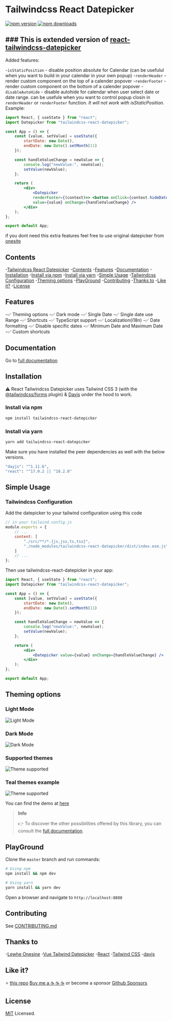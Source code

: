 # Tailwindcss React Datepicker

[![npm version](https://img.shields.io/npm/v/tailwindcss-react-datepicker?style=flat-square)](https://www.npmjs.com/package/tailwindcss-react-datepicker)
[![npm downloads](https://img.shields.io/npm/dt/tailwindcss-react-datepicker?style=flat-square)](https://www.npmjs.com/package/tailwindcss-react-datepicker)

## ### This is extended version of [react-tailwindcss-datepicker](https://react-tailwindcss-datepicker.vercel.app)

Added features:

-`isStaticPosition` - disable position absolute for Calendar (can be usefulul when you want to
    build in your calendar in your own popup)
-`renderHeader` - render custom component on the top of a calender popover
-`renderFooter` - render custom component on the bottom of a calender popover
-`disableAutoHide` - disable autohide for calendar when user select date or date range. can be usefule when you want to control popup closin in `renderHeader` or `renderFooter` function. *It will not work with isStaticPosition.*
Example:

```jsx
import React, { useState } from "react";
import Datepicker from "tailwindcss-react-datepicker";

const App = () => {
    const [value, setValue] = useState({
        startDate: new Date(),
        endDate: new Date().setMonth(11)
    });

    const handleValueChange = newValue => {
        console.log("newValue:", newValue);
        setValue(newValue);
    };

    return (
        <div>
            <Datepicker
            renderFooter={(context)=> <button onClick={context.hideDatepicker()} >Ok</button>}
            value={value} onChange={handleValueChange} />
        </div>
    );
};

export default App;
```

if you dont need this extra features feel free to use original datepicker from
[onesite](https://react-tailwindcss-datepicker.vercel.app/)

## Contents

-[Tailwindcss React Datepicker](#tailwindcss-react-datepicker)
  -[Contents](#contents)
  -[Features](#features)
  -[Documentation](#documentation)
  -[Installation](#installation)
    -[Install via npm](#install-via-npm)
    -[Install via yarn](#install-via-yarn)
  -[Simple Usage](#simple-usage)
      -[Tailwindcss Configuration](#tailwindcss-configuration)
  -[Theming options](#theming-options)
  -[PlayGround](#playground)
  -[Contributing](#contributing)
  -[Thanks to](#thanks-to)
  -[Like it?](#like-it)
  -[License](#license)

## Features

-✅ Theming options
-✅ Dark mode
-✅ Single Date
-✅ Single date use Range
-✅ Shortcuts
-✅ TypeScript support
-✅ Localization(i18n)
-✅ Date formatting
-✅ Disable specific dates
-✅ Minimum Date and Maximum Date
-✅ Custom shortcuts

## Documentation

Go to [full documentation](https://react-tailwindcss-datepicker.vercel.app/)

## Installation

⚠️ React Tailwindcss Datepicker uses Tailwind CSS 3 (with the
[@tailwindcss/forms](https://github.com/tailwindlabs/tailwindcss-forms) plugin) &
[Dayjs](https://day.js.org/en/) under the hood to work.

### Install via npm

```sh
npm install tailwindcss-react-datepicker
```

### Install via yarn

```sh
yarn add tailwindcss-react-datepicker
```

Make sure you have installed the peer dependencies as well with the below versions.

```sh
"dayjs": "^1.11.6",
"react": "^17.0.2 || ^18.2.0"
```

## Simple Usage

### Tailwindcss Configuration

Add the datepicker to your tailwind configuration using this code

```javascript
// in your tailwind.config.js
module.exports = {
    // ...
    content: [
        "./src/**/*.{js,jsx,ts,tsx}",
        "./node_modules/tailwindcss-react-datepicker/dist/index.esm.js"
    ]
    // ...
};
```

Then use tailwindcss-react-datepicker in your app:

```jsx
import React, { useState } from "react";
import Datepicker from "tailwindcss-react-datepicker";

const App = () => {
    const [value, setValue] = useState({
        startDate: new Date(),
        endDate: new Date().setMonth(11)
    });

    const handleValueChange = newValue => {
        console.log("newValue:", newValue);
        setValue(newValue);
    };

    return (
        <div>
            <Datepicker value={value} onChange={handleValueChange} />
        </div>
    );
};

export default App;
```

## Theming options

### **Light Mode**

![Light Mode](https://raw.githubusercontent.com/onesine/react-tailwindcss-datepicker/master/assets/img/Screen_Shot_2022-08-04_at_17.04.09_light.png?raw=true)

### **Dark Mode**

![Dark Mode](https://raw.githubusercontent.com/onesine/react-tailwindcss-datepicker/master/assets/img/Screen_Shot_2022-08-04_at_17.04.09_dark.png?raw=true)

### **Supported themes**

![Theme supported](https://raw.githubusercontent.com/onesine/react-tailwindcss-datepicker/master/assets/img/Screen_Shot_2022-08-04_at_17.04.09_theme.png?raw=true)

### **Teal themes example**

![Theme supported](https://raw.githubusercontent.com/onesine/react-tailwindcss-datepicker/master/assets/img/Screen_Shot_2022-08-04_at_17.04.09_teal.png?raw=true)

You can find the demo at [here](https://react-tailwindcss-datepicker.vercel.app/demo)

> **Info**
>
> 👉 To discover the other possibilities offered by this library, you can consult the
> [full documentation](https://react-tailwindcss-datepicker.vercel.app/).

## PlayGround

Clone the `master` branch and run commands:

```sh
# Using npm
npm install && npm dev

# Using yarn
yarn install && yarn dev

```

Open a browser and navigate to `http://localhost:8888`

## Contributing

See
[CONTRIBUTING.md](https://github.com/vasinkevych/tailwindcss-react-datepicker/blob/master/CONTRIBUTING.md)

## Thanks to

-[Lewhe Onesine](https://github.com/onesine)
-[Vue Tailwind Datepicker](https://vue-tailwind-datepicker.com/)
-[React](https://reactjs.org/)
-[Tailwind CSS](https://tailwindcss.com/)
-[dayjs](https://day.js.org/)

## Like it?

:star: [this repo](https://github.com/vasinkevych/bundle-scss)
[Buy me a :coffee: :coffee: :coffee:](https://www.buymeacoffee.com/vaviQ) or become a sponsor
[Github Sponsors](https://github.com/sponsors/vasinkevych)

## License

[MIT](LICENSE) Licensed.

